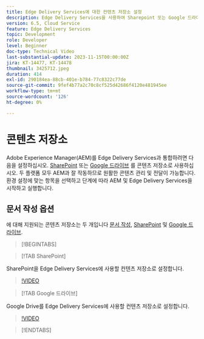 ```yaml
---
title: Edge Delivery Services에 대한 컨텐츠 저장소 설정
description: Edge Delivery Services을 사용하여 Sharepoint 또는 Google 드라이브 설정
version: 6.5, Cloud Service
feature: Edge Delivery Services
topic: Development
role: Developer
level: Beginner
doc-type: Technical Video
last-substantial-update: 2023-11-15T00:00:00Z
jira: KT-14477, KT-14478
thumbnail: 3425712.jpeg
duration: 414
exl-id: 290184ea-88cb-401e-b784-77c8322c77de
source-git-commit: 9fef4b77a2c70c8cf525d42686f4120e481945ee
workflow-type: tm+mt
source-wordcount: '126'
ht-degree: 0%

---
```


# 콘텐츠 저장소

Adobe Experience Manager(AEM)를 Edge Delivery Services과 통합하려면 다음을 설정하십시오. [SharePoint](#sharepoint) 또는 [Google 드라이브](#google-drive) 를 콘텐츠 저장소로 사용하십시오. 두 플랫폼 모두 AEM과 잘 작동하므로 원활한 콘텐츠 관리 및 전달이 가능합니다. 환경 설정에 맞는 항목을 선택하고 단계에 따라 AEM 및 Edge Delivery Services을 시작하고 실행합니다.

## 문서 작성 옵션

에 대해 지원되는 콘텐츠 저장소는 두 개입니다 [문서 작성](../../document-authoring/set-up.md), [SharePoint](#sharepoint) 및 [Google 드라이브](#google-drive).

>[!BEGINTABS]

>[!TAB SharePoint]

SharePoint을 Edge Delivery Services에 사용할 컨텐츠 저장소로 설정합니다.

>[!VIDEO](https://video.tv.adobe.com/v/3425712/?learn=on)

>[!TAB Google 드라이브]

Google Drive를 Edge Delivery Services에 사용할 컨텐츠 저장소로 설정합니다.

>[!VIDEO](https://video.tv.adobe.com/v/3425711/?learn=on)

>[!ENDTABS]
